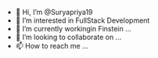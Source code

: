 - 👋 Hi, I’m @Suryapriya19
- 👀 I’m interested in FullStack Development
- 🌱 I’m currently workingin Finstein  ...
- 💞️ I’m looking to collaborate on ...
- 📫 How to reach me ...

<!---
Suryapriya19/Suryapriya19 is a ✨ special ✨ repository because its `README.md` (this file) appears on your GitHub profile.
You can click the Preview link to take a look at your changes.
--->
